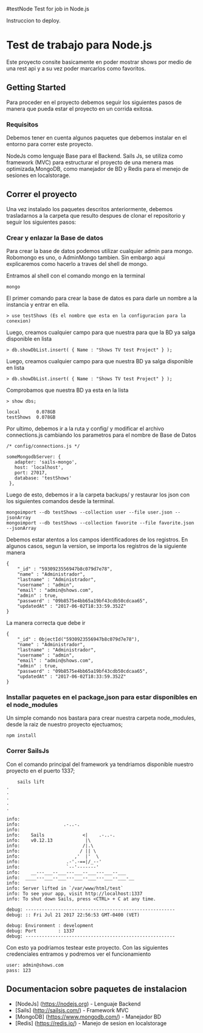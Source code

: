 
#testNode
Test for job in Node.js

Instruccion to deploy.

# Test de trabajo para Node.js

Este proyecto consite basicamente en poder mostrar shows por medio de una rest api y a su vez poder marcarlos como favoritos.

## Getting Started

Para proceder en el proyecto debemos seguir los siguientes pasos de manera que pueda estar el proyecto en un corrida exitosa.

### Requisitos
Debemos tener en cuenta algunos paquetes que debemos instalar en el entorno para correr este proyecto.

NodeJs como lenguaje Base para el Backend. Sails Js, se utiliza como framework (MVC) para estructurar el proyecto de una menera mas optimizada,MongoDB, como manejador de BD y Redis para el menejo de sesiones en localstorage.


## Correr el proyecto

Una vez instalado los paquetes descritos anteriormente, debemos trasladarnos a la carpeta que resulto despues de clonar el repositorio y seguir los siguientes pasos:

### Crear y enlazar la Base de datos

Para crear la base de datos podemos utilizar cualquier admin para mongo. Robomongo es uno, o AdminMongo tambien. Sin embargo aqui explicaremos como hacerlo a traves del shell de mongo.

Entramos al shell con el comando mongo en la terminal

```
mongo
```
El primer comando para crear la base de datos es para darle un nombre a la instancia y entrar en ella.

```
> use testShows (Es el nombre que esta en la configuracion para la conexion)
```
Luego, creamos cualquier campo para que nuestra para que la BD ya salga disponible en lista

```
> db.showDbList.insert( { Name : "Shows TV test Project" } );
```
Luego, creamos cualquier campo para que nuestra BD ya salga disponible en lista

```
> db.showDbList.insert( { Name : "Shows TV test Project" } );
```

Comprobamos que nuestra BD ya esta en la lista

```
> show dbs;

local      0.078GB
testShows  0.078GB
```
Por ultimo, debemos ir a la ruta y config/ y modificar el archivo connections.js cambiando los parametros para el nombre de Base de Datos

```
/* config/connections.js */

someMongodbServer: {
   adapter: 'sails-mongo',
   host: 'localhost',
   port: 27017,
   database: 'testShows'
 },
```

Luego de esto, debemos ir a la carpeta backups/ y restaurar los json con los siguientes comandos desde la terminal.

```
mongoimport --db testShows --collection user --file user.json --jsonArray
mongoimport --db testShows --collection favorite --file favorite.json --jsonArray
```
Debemos estar atentos a los campos identificadores de los registros. En algunos casos, segun la version, se importa los registros de la siguiente manera
```
{
    "_id" : "5930923556947b8c079d7e78",
    "name" : "Administrador",
    "lastname" : "Administrador",
    "username" : "admin",
    "email" : "admin@shows.com",
    "admin" : true,
    "password" : "09b8575e4bb65a19bf43cdb50cdcaa65",
    "updatedAt" : "2017-06-02T18:33:59.352Z"
}
```
La manera correcta que debe ir
```
{
    "_id" : ObjectId("5930923556947b8c079d7e78"),
    "name" : "Administrador",
    "lastname" : "Administrador",
    "username" : "admin",
    "email" : "admin@shows.com",
    "admin" : true,
    "password" : "09b8575e4bb65a19bf43cdb50cdcaa65",
    "updatedAt" : "2017-06-02T18:33:59.352Z"
}
```
### Installar paquetes en el package,json para estar disponibles en el node_modules

Un simple comando nos bastara para crear nuestra carpeta node_modules, desde la raiz de nuestro proyecto ejectuamos;

```
npm install
```

### Correr SailsJs

Con el comando principal del framework ya tendriamos disponible nuestro proyecto en el puerto 1337;

```
    sails lift
.
.
.
.
.

info:
info:                .-..-.
info:
info:    Sails              <|    .-..-.
info:    v0.12.13            |\
info:                       /|.\
info:                      / || \
info:                    ,'  |'  \
info:                 .-'.-==|/_--'
info:                 `--'-------'
info:    __---___--___---___--___---___--___
info:  ____---___--___---___--___---___--___-__
info:
info: Server lifted in `/var/www/html/test`
info: To see your app, visit http://localhost:1337
info: To shut down Sails, press <CTRL> + C at any time.

debug: -------------------------------------------------------
debug: :: Fri Jul 21 2017 22:56:53 GMT-0400 (VET)

debug: Environment : development
debug: Port        : 1337
debug: -------------------------------------------------------

```
Con esto ya podriamos testear este proyecto. Con las siguientes credenciales entramos y podremos ver el funcionamiento
```
user: admin@shows.com
pass: 123
```

## Documentacion sobre paquetes de instalacion
*  [NodeJs] (https://nodejs.org) - Lenguaje Backend
*  [Sails] (http://sailsjs.com/) - Framework MVC
*  [MongoDB] (https://www.mongodb.com/) - Manejador BD
*  [Redis] (https://redis.io/) - Manejo de sesion en localstorage
